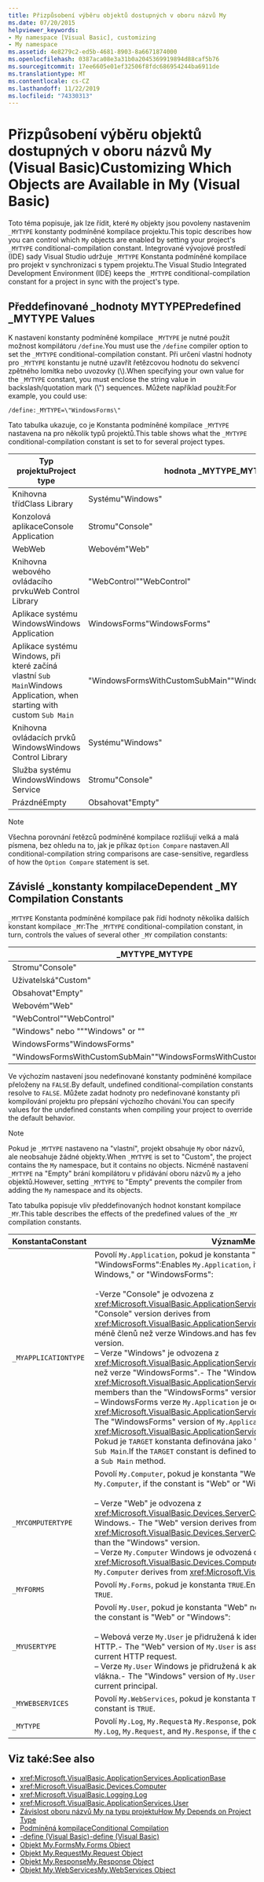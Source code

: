 ```yaml
---
title: Přizpůsobení výběru objektů dostupných v oboru názvů My
ms.date: 07/20/2015
helpviewer_keywords:
- My namespace [Visual Basic], customizing
- My namespace
ms.assetid: 4e8279c2-ed5b-4681-8903-8a6671874000
ms.openlocfilehash: 0387aca08e3a31b0a2045369919894d88caf5b76
ms.sourcegitcommit: 17ee6605e01ef32506f8fdc686954244ba6911de
ms.translationtype: MT
ms.contentlocale: cs-CZ
ms.lasthandoff: 11/22/2019
ms.locfileid: "74330313"
---
```

# <a name="customizing-which-objects-are-available-in-my-visual-basic"></a><span data-ttu-id="a36ab-102">Přizpůsobení výběru objektů dostupných v oboru názvů My (Visual Basic)</span><span class="sxs-lookup"><span data-stu-id="a36ab-102">Customizing Which Objects are Available in My (Visual Basic)</span></span>

<span data-ttu-id="a36ab-103">Toto téma popisuje, jak lze řídit, které `My` objekty jsou povoleny nastavením `_MYTYPE` konstanty podmíněné kompilace projektu.</span><span class="sxs-lookup"><span data-stu-id="a36ab-103">This topic describes how you can control which `My` objects are enabled by setting your project's `_MYTYPE` conditional-compilation constant.</span></span> <span data-ttu-id="a36ab-104">Integrované vývojové prostředí (IDE) sady Visual Studio udržuje `_MYTYPE` Konstanta podmíněné kompilace pro projekt v synchronizaci s typem projektu.</span><span class="sxs-lookup"><span data-stu-id="a36ab-104">The Visual Studio Integrated Development Environment (IDE) keeps the `_MYTYPE` conditional-compilation constant for a project in sync with the project's type.</span></span>  
  
## <a name="predefined-_mytype-values"></a><span data-ttu-id="a36ab-105">Předdefinované \_hodnoty MYTYPE</span><span class="sxs-lookup"><span data-stu-id="a36ab-105">Predefined \_MYTYPE Values</span></span>  

<span data-ttu-id="a36ab-106">K nastavení konstanty podmíněné kompilace `_MYTYPE` je nutné použít možnost kompilátoru `/define`.</span><span class="sxs-lookup"><span data-stu-id="a36ab-106">You must use the `/define` compiler option to set the `_MYTYPE` conditional-compilation constant.</span></span> <span data-ttu-id="a36ab-107">Při určení vlastní hodnoty pro `_MYTYPE` konstantu je nutné uzavřít řetězcovou hodnotu do sekvencí zpětného lomítka nebo uvozovky (\\).</span><span class="sxs-lookup"><span data-stu-id="a36ab-107">When specifying your own value for the `_MYTYPE` constant, you must enclose the string value in backslash/quotation mark (\\") sequences.</span></span> <span data-ttu-id="a36ab-108">Můžete například použít:</span><span class="sxs-lookup"><span data-stu-id="a36ab-108">For example, you could use:</span></span>  
  
```console  
/define:_MYTYPE=\"WindowsForms\"  
```  
  
 <span data-ttu-id="a36ab-109">Tato tabulka ukazuje, co je Konstanta podmíněné kompilace `_MYTYPE` nastavena na pro několik typů projektů.</span><span class="sxs-lookup"><span data-stu-id="a36ab-109">This table shows what the `_MYTYPE` conditional-compilation constant is set to for several project types.</span></span>  
  
|<span data-ttu-id="a36ab-110">Typ projektu</span><span class="sxs-lookup"><span data-stu-id="a36ab-110">Project type</span></span>|<span data-ttu-id="a36ab-111">hodnota \_MYTYPE</span><span class="sxs-lookup"><span data-stu-id="a36ab-111">\_MYTYPE value</span></span>|  
|------------------|--------------------|  
|<span data-ttu-id="a36ab-112">Knihovna tříd</span><span class="sxs-lookup"><span data-stu-id="a36ab-112">Class Library</span></span>|<span data-ttu-id="a36ab-113">Systému</span><span class="sxs-lookup"><span data-stu-id="a36ab-113">"Windows"</span></span>|  
|<span data-ttu-id="a36ab-114">Konzolová aplikace</span><span class="sxs-lookup"><span data-stu-id="a36ab-114">Console Application</span></span>|<span data-ttu-id="a36ab-115">Stromu</span><span class="sxs-lookup"><span data-stu-id="a36ab-115">"Console"</span></span>|  
|<span data-ttu-id="a36ab-116">Web</span><span class="sxs-lookup"><span data-stu-id="a36ab-116">Web</span></span>|<span data-ttu-id="a36ab-117">Webovém</span><span class="sxs-lookup"><span data-stu-id="a36ab-117">"Web"</span></span>|  
|<span data-ttu-id="a36ab-118">Knihovna webového ovládacího prvku</span><span class="sxs-lookup"><span data-stu-id="a36ab-118">Web Control Library</span></span>|<span data-ttu-id="a36ab-119">"WebControl"</span><span class="sxs-lookup"><span data-stu-id="a36ab-119">"WebControl"</span></span>|  
|<span data-ttu-id="a36ab-120">Aplikace systému Windows</span><span class="sxs-lookup"><span data-stu-id="a36ab-120">Windows Application</span></span>|<span data-ttu-id="a36ab-121">WindowsForms</span><span class="sxs-lookup"><span data-stu-id="a36ab-121">"WindowsForms"</span></span>|  
|<span data-ttu-id="a36ab-122">Aplikace systému Windows, při které začíná vlastní `Sub Main`</span><span class="sxs-lookup"><span data-stu-id="a36ab-122">Windows Application, when starting with custom `Sub Main`</span></span>|<span data-ttu-id="a36ab-123">"WindowsFormsWithCustomSubMain"</span><span class="sxs-lookup"><span data-stu-id="a36ab-123">"WindowsFormsWithCustomSubMain"</span></span>|  
|<span data-ttu-id="a36ab-124">Knihovna ovládacích prvků Windows</span><span class="sxs-lookup"><span data-stu-id="a36ab-124">Windows Control Library</span></span>|<span data-ttu-id="a36ab-125">Systému</span><span class="sxs-lookup"><span data-stu-id="a36ab-125">"Windows"</span></span>|  
|<span data-ttu-id="a36ab-126">Služba systému Windows</span><span class="sxs-lookup"><span data-stu-id="a36ab-126">Windows Service</span></span>|<span data-ttu-id="a36ab-127">Stromu</span><span class="sxs-lookup"><span data-stu-id="a36ab-127">"Console"</span></span>|  
|<span data-ttu-id="a36ab-128">Prázdné</span><span class="sxs-lookup"><span data-stu-id="a36ab-128">Empty</span></span>|<span data-ttu-id="a36ab-129">Obsahovat</span><span class="sxs-lookup"><span data-stu-id="a36ab-129">"Empty"</span></span>|  
  
> [!NOTE]
> <span data-ttu-id="a36ab-130">Všechna porovnání řetězců podmíněné kompilace rozlišují velká a malá písmena, bez ohledu na to, jak je příkaz `Option Compare` nastaven.</span><span class="sxs-lookup"><span data-stu-id="a36ab-130">All conditional-compilation string comparisons are case-sensitive, regardless of how the `Option Compare` statement is set.</span></span>  
  
## <a name="dependent-_my-compilation-constants"></a><span data-ttu-id="a36ab-131">Závislé \_konstanty kompilace</span><span class="sxs-lookup"><span data-stu-id="a36ab-131">Dependent \_MY Compilation Constants</span></span>  

<span data-ttu-id="a36ab-132">`_MYTYPE` Konstanta podmíněné kompilace pak řídí hodnoty několika dalších konstant kompilace `_MY`:</span><span class="sxs-lookup"><span data-stu-id="a36ab-132">The `_MYTYPE` conditional-compilation constant, in turn, controls the values of several other `_MY` compilation constants:</span></span>  
  
|<span data-ttu-id="a36ab-133">\_MYTYPE</span><span class="sxs-lookup"><span data-stu-id="a36ab-133">\_MYTYPE</span></span>|<span data-ttu-id="a36ab-134">\_MYAPPLICATIONTYPE</span><span class="sxs-lookup"><span data-stu-id="a36ab-134">\_MYAPPLICATIONTYPE</span></span>|<span data-ttu-id="a36ab-135">\_MYCOMPUTERTYPE</span><span class="sxs-lookup"><span data-stu-id="a36ab-135">\_MYCOMPUTERTYPE</span></span>|<span data-ttu-id="a36ab-136">\_MYFORMS</span><span class="sxs-lookup"><span data-stu-id="a36ab-136">\_MYFORMS</span></span>|<span data-ttu-id="a36ab-137">\_MYUSERTYPE</span><span class="sxs-lookup"><span data-stu-id="a36ab-137">\_MYUSERTYPE</span></span>|<span data-ttu-id="a36ab-138">\_MYWEBSERVICES</span><span class="sxs-lookup"><span data-stu-id="a36ab-138">\_MYWEBSERVICES</span></span>|  
|--------------|-------------------------|----------------------|---------------|------------------|---------------------|  
|<span data-ttu-id="a36ab-139">Stromu</span><span class="sxs-lookup"><span data-stu-id="a36ab-139">"Console"</span></span>|<span data-ttu-id="a36ab-140">Stromu</span><span class="sxs-lookup"><span data-stu-id="a36ab-140">"Console"</span></span>|<span data-ttu-id="a36ab-141">Systému</span><span class="sxs-lookup"><span data-stu-id="a36ab-141">"Windows"</span></span>|<span data-ttu-id="a36ab-142">Nedefinováno</span><span class="sxs-lookup"><span data-stu-id="a36ab-142">Undefined</span></span>|<span data-ttu-id="a36ab-143">Systému</span><span class="sxs-lookup"><span data-stu-id="a36ab-143">"Windows"</span></span>|<span data-ttu-id="a36ab-144">PRAVDA</span><span class="sxs-lookup"><span data-stu-id="a36ab-144">TRUE</span></span>|  
|<span data-ttu-id="a36ab-145">Uživatelská</span><span class="sxs-lookup"><span data-stu-id="a36ab-145">"Custom"</span></span>|<span data-ttu-id="a36ab-146">Nedefinováno</span><span class="sxs-lookup"><span data-stu-id="a36ab-146">Undefined</span></span>|<span data-ttu-id="a36ab-147">Nedefinováno</span><span class="sxs-lookup"><span data-stu-id="a36ab-147">Undefined</span></span>|<span data-ttu-id="a36ab-148">Nedefinováno</span><span class="sxs-lookup"><span data-stu-id="a36ab-148">Undefined</span></span>|<span data-ttu-id="a36ab-149">Nedefinováno</span><span class="sxs-lookup"><span data-stu-id="a36ab-149">Undefined</span></span>|<span data-ttu-id="a36ab-150">Nedefinováno</span><span class="sxs-lookup"><span data-stu-id="a36ab-150">Undefined</span></span>|  
|<span data-ttu-id="a36ab-151">Obsahovat</span><span class="sxs-lookup"><span data-stu-id="a36ab-151">"Empty"</span></span>|<span data-ttu-id="a36ab-152">Nedefinováno</span><span class="sxs-lookup"><span data-stu-id="a36ab-152">Undefined</span></span>|<span data-ttu-id="a36ab-153">Nedefinováno</span><span class="sxs-lookup"><span data-stu-id="a36ab-153">Undefined</span></span>|<span data-ttu-id="a36ab-154">Nedefinováno</span><span class="sxs-lookup"><span data-stu-id="a36ab-154">Undefined</span></span>|<span data-ttu-id="a36ab-155">Nedefinováno</span><span class="sxs-lookup"><span data-stu-id="a36ab-155">Undefined</span></span>|<span data-ttu-id="a36ab-156">Nedefinováno</span><span class="sxs-lookup"><span data-stu-id="a36ab-156">Undefined</span></span>|  
|<span data-ttu-id="a36ab-157">Webovém</span><span class="sxs-lookup"><span data-stu-id="a36ab-157">"Web"</span></span>|<span data-ttu-id="a36ab-158">Nedefinováno</span><span class="sxs-lookup"><span data-stu-id="a36ab-158">Undefined</span></span>|<span data-ttu-id="a36ab-159">Webovém</span><span class="sxs-lookup"><span data-stu-id="a36ab-159">"Web"</span></span>|<span data-ttu-id="a36ab-160">CHYBNÉ</span><span class="sxs-lookup"><span data-stu-id="a36ab-160">FALSE</span></span>|<span data-ttu-id="a36ab-161">Webovém</span><span class="sxs-lookup"><span data-stu-id="a36ab-161">"Web"</span></span>|<span data-ttu-id="a36ab-162">CHYBNÉ</span><span class="sxs-lookup"><span data-stu-id="a36ab-162">FALSE</span></span>|  
|<span data-ttu-id="a36ab-163">"WebControl"</span><span class="sxs-lookup"><span data-stu-id="a36ab-163">"WebControl"</span></span>|<span data-ttu-id="a36ab-164">Nedefinováno</span><span class="sxs-lookup"><span data-stu-id="a36ab-164">Undefined</span></span>|<span data-ttu-id="a36ab-165">Webovém</span><span class="sxs-lookup"><span data-stu-id="a36ab-165">"Web"</span></span>|<span data-ttu-id="a36ab-166">CHYBNÉ</span><span class="sxs-lookup"><span data-stu-id="a36ab-166">FALSE</span></span>|<span data-ttu-id="a36ab-167">Webovém</span><span class="sxs-lookup"><span data-stu-id="a36ab-167">"Web"</span></span>|<span data-ttu-id="a36ab-168">PRAVDA</span><span class="sxs-lookup"><span data-stu-id="a36ab-168">TRUE</span></span>|  
|<span data-ttu-id="a36ab-169">"Windows" nebo ""</span><span class="sxs-lookup"><span data-stu-id="a36ab-169">"Windows" or ""</span></span>|<span data-ttu-id="a36ab-170">Systému</span><span class="sxs-lookup"><span data-stu-id="a36ab-170">"Windows"</span></span>|<span data-ttu-id="a36ab-171">Systému</span><span class="sxs-lookup"><span data-stu-id="a36ab-171">"Windows"</span></span>|<span data-ttu-id="a36ab-172">Nedefinováno</span><span class="sxs-lookup"><span data-stu-id="a36ab-172">Undefined</span></span>|<span data-ttu-id="a36ab-173">Systému</span><span class="sxs-lookup"><span data-stu-id="a36ab-173">"Windows"</span></span>|<span data-ttu-id="a36ab-174">PRAVDA</span><span class="sxs-lookup"><span data-stu-id="a36ab-174">TRUE</span></span>|  
|<span data-ttu-id="a36ab-175">WindowsForms</span><span class="sxs-lookup"><span data-stu-id="a36ab-175">"WindowsForms"</span></span>|<span data-ttu-id="a36ab-176">WindowsForms</span><span class="sxs-lookup"><span data-stu-id="a36ab-176">"WindowsForms"</span></span>|<span data-ttu-id="a36ab-177">Systému</span><span class="sxs-lookup"><span data-stu-id="a36ab-177">"Windows"</span></span>|<span data-ttu-id="a36ab-178">PRAVDA</span><span class="sxs-lookup"><span data-stu-id="a36ab-178">TRUE</span></span>|<span data-ttu-id="a36ab-179">Systému</span><span class="sxs-lookup"><span data-stu-id="a36ab-179">"Windows"</span></span>|<span data-ttu-id="a36ab-180">PRAVDA</span><span class="sxs-lookup"><span data-stu-id="a36ab-180">TRUE</span></span>|  
|<span data-ttu-id="a36ab-181">"WindowsFormsWithCustomSubMain"</span><span class="sxs-lookup"><span data-stu-id="a36ab-181">"WindowsFormsWithCustomSubMain"</span></span>|<span data-ttu-id="a36ab-182">Stromu</span><span class="sxs-lookup"><span data-stu-id="a36ab-182">"Console"</span></span>|<span data-ttu-id="a36ab-183">Systému</span><span class="sxs-lookup"><span data-stu-id="a36ab-183">"Windows"</span></span>|<span data-ttu-id="a36ab-184">PRAVDA</span><span class="sxs-lookup"><span data-stu-id="a36ab-184">TRUE</span></span>|<span data-ttu-id="a36ab-185">Systému</span><span class="sxs-lookup"><span data-stu-id="a36ab-185">"Windows"</span></span>|<span data-ttu-id="a36ab-186">PRAVDA</span><span class="sxs-lookup"><span data-stu-id="a36ab-186">TRUE</span></span>|  
  
 <span data-ttu-id="a36ab-187">Ve výchozím nastavení jsou nedefinované konstanty podmíněné kompilace přeloženy na `FALSE`.</span><span class="sxs-lookup"><span data-stu-id="a36ab-187">By default, undefined conditional-compilation constants resolve to `FALSE`.</span></span> <span data-ttu-id="a36ab-188">Můžete zadat hodnoty pro nedefinované konstanty při kompilování projektu pro přepsání výchozího chování.</span><span class="sxs-lookup"><span data-stu-id="a36ab-188">You can specify values for the undefined constants when compiling your project to override the default behavior.</span></span>  
  
> [!NOTE]
> <span data-ttu-id="a36ab-189">Pokud je `_MYTYPE` nastaveno na "vlastní", projekt obsahuje `My` obor názvů, ale neobsahuje žádné objekty.</span><span class="sxs-lookup"><span data-stu-id="a36ab-189">When `_MYTYPE` is set to "Custom", the project contains the `My` namespace, but it contains no objects.</span></span> <span data-ttu-id="a36ab-190">Nicméně nastavení `_MYTYPE` na "Empty" brání kompilátoru v přidávání oboru názvů `My` a jeho objektů.</span><span class="sxs-lookup"><span data-stu-id="a36ab-190">However, setting `_MYTYPE` to "Empty" prevents the compiler from adding the `My` namespace and its objects.</span></span>  
  
 <span data-ttu-id="a36ab-191">Tato tabulka popisuje vliv předdefinovaných hodnot konstant kompilace `_MY`.</span><span class="sxs-lookup"><span data-stu-id="a36ab-191">This table describes the effects of the predefined values of the `_MY` compilation constants.</span></span>  
  
|<span data-ttu-id="a36ab-192">Konstanta</span><span class="sxs-lookup"><span data-stu-id="a36ab-192">Constant</span></span>|<span data-ttu-id="a36ab-193">Význam</span><span class="sxs-lookup"><span data-stu-id="a36ab-193">Meaning</span></span>|  
|--------------|-------------|  
|`_MYAPPLICATIONTYPE`|<span data-ttu-id="a36ab-194">Povolí `My.Application`, pokud je konstanta "Console", "Windows" nebo "WindowsForms":</span><span class="sxs-lookup"><span data-stu-id="a36ab-194">Enables `My.Application`, if the constant is "Console," Windows," or "WindowsForms":</span></span><br /><br /> <span data-ttu-id="a36ab-195">-Verze "Console" je odvozena z <xref:Microsoft.VisualBasic.ApplicationServices.ConsoleApplicationBase>.</span><span class="sxs-lookup"><span data-stu-id="a36ab-195">-   The "Console" version derives from <xref:Microsoft.VisualBasic.ApplicationServices.ConsoleApplicationBase>.</span></span> <span data-ttu-id="a36ab-196">a má méně členů než verze Windows.</span><span class="sxs-lookup"><span data-stu-id="a36ab-196">and has fewer members than the "Windows" version.</span></span><br /><span data-ttu-id="a36ab-197">– Verze "Windows" je odvozena z <xref:Microsoft.VisualBasic.ApplicationServices.ApplicationBase>. má méně členů než verze "WindowsForms".</span><span class="sxs-lookup"><span data-stu-id="a36ab-197">-   The "Windows" version derives from <xref:Microsoft.VisualBasic.ApplicationServices.ApplicationBase>.and has fewer members than the "WindowsForms" version.</span></span><br /><span data-ttu-id="a36ab-198">– WindowsForms verze `My.Application` je odvozena od <xref:Microsoft.VisualBasic.ApplicationServices.WindowsFormsApplicationBase>.</span><span class="sxs-lookup"><span data-stu-id="a36ab-198">-   The "WindowsForms" version of `My.Application` derives from <xref:Microsoft.VisualBasic.ApplicationServices.WindowsFormsApplicationBase>.</span></span> <span data-ttu-id="a36ab-199">Pokud je `TARGET` konstanta definována jako "winexe", pak třída obsahuje metodu `Sub Main`.</span><span class="sxs-lookup"><span data-stu-id="a36ab-199">If the `TARGET` constant is defined to be "winexe", then the class includes a `Sub Main` method.</span></span>|  
|`_MYCOMPUTERTYPE`|<span data-ttu-id="a36ab-200">Povolí `My.Computer`, pokud je konstanta "Web" nebo "Windows":</span><span class="sxs-lookup"><span data-stu-id="a36ab-200">Enables `My.Computer`, if the constant is "Web" or "Windows":</span></span><br /><br /> <span data-ttu-id="a36ab-201">– Verze "Web" je odvozena z <xref:Microsoft.VisualBasic.Devices.ServerComputer>a má méně členů než verze Windows.</span><span class="sxs-lookup"><span data-stu-id="a36ab-201">-   The "Web" version derives from <xref:Microsoft.VisualBasic.Devices.ServerComputer>, and has fewer members than the "Windows" version.</span></span><br /><span data-ttu-id="a36ab-202">– Verze `My.Computer` Windows je odvozená od <xref:Microsoft.VisualBasic.Devices.Computer>.</span><span class="sxs-lookup"><span data-stu-id="a36ab-202">-   The "Windows" version of `My.Computer` derives from <xref:Microsoft.VisualBasic.Devices.Computer>.</span></span>|  
|`_MYFORMS`|<span data-ttu-id="a36ab-203">Povolí `My.Forms`, pokud je konstanta `TRUE`.</span><span class="sxs-lookup"><span data-stu-id="a36ab-203">Enables `My.Forms`, if the constant is `TRUE`.</span></span>|  
|`_MYUSERTYPE`|<span data-ttu-id="a36ab-204">Povolí `My.User`, pokud je konstanta "Web" nebo "Windows":</span><span class="sxs-lookup"><span data-stu-id="a36ab-204">Enables `My.User`, if the constant is "Web" or "Windows":</span></span><br /><br /> <span data-ttu-id="a36ab-205">– Webová verze `My.User` je přidružená k identitě uživatele aktuální žádosti HTTP.</span><span class="sxs-lookup"><span data-stu-id="a36ab-205">-   The "Web" version of `My.User` is associated with the user identity of the current HTTP request.</span></span><br /><span data-ttu-id="a36ab-206">– Verze `My.User` Windows je přidružená k aktuálnímu objektu zabezpečení vlákna.</span><span class="sxs-lookup"><span data-stu-id="a36ab-206">-   The "Windows" version of `My.User` is associated with the thread's current principal.</span></span>|  
|`_MYWEBSERVICES`|<span data-ttu-id="a36ab-207">Povolí `My.WebServices`, pokud je konstanta `TRUE`.</span><span class="sxs-lookup"><span data-stu-id="a36ab-207">Enables `My.WebServices`, if the constant is `TRUE`.</span></span>|  
|`_MYTYPE`|<span data-ttu-id="a36ab-208">Povolí `My.Log`, `My.Request`a `My.Response`, pokud je konstanta "Web".</span><span class="sxs-lookup"><span data-stu-id="a36ab-208">Enables `My.Log`, `My.Request`, and `My.Response`, if the constant is "Web".</span></span>|  
  
## <a name="see-also"></a><span data-ttu-id="a36ab-209">Viz také:</span><span class="sxs-lookup"><span data-stu-id="a36ab-209">See also</span></span>

- <xref:Microsoft.VisualBasic.ApplicationServices.ApplicationBase>
- <xref:Microsoft.VisualBasic.Devices.Computer>
- <xref:Microsoft.VisualBasic.Logging.Log>
- <xref:Microsoft.VisualBasic.ApplicationServices.User>
- [<span data-ttu-id="a36ab-210">Závislost oboru názvů My na typu projektu</span><span class="sxs-lookup"><span data-stu-id="a36ab-210">How My Depends on Project Type</span></span>](../../../visual-basic/developing-apps/development-with-my/how-my-depends-on-project-type.md)
- [<span data-ttu-id="a36ab-211">Podmíněná kompilace</span><span class="sxs-lookup"><span data-stu-id="a36ab-211">Conditional Compilation</span></span>](../../../visual-basic/programming-guide/program-structure/conditional-compilation.md)
- [<span data-ttu-id="a36ab-212">-define (Visual Basic)</span><span class="sxs-lookup"><span data-stu-id="a36ab-212">-define (Visual Basic)</span></span>](../../../visual-basic/reference/command-line-compiler/define.md)
- [<span data-ttu-id="a36ab-213">Objekt My.Forms</span><span class="sxs-lookup"><span data-stu-id="a36ab-213">My.Forms Object</span></span>](../../../visual-basic/language-reference/objects/my-forms-object.md)
- [<span data-ttu-id="a36ab-214">Objekt My.Request</span><span class="sxs-lookup"><span data-stu-id="a36ab-214">My.Request Object</span></span>](../../../visual-basic/language-reference/objects/my-request-object.md)
- [<span data-ttu-id="a36ab-215">Objekt My.Response</span><span class="sxs-lookup"><span data-stu-id="a36ab-215">My.Response Object</span></span>](../../../visual-basic/language-reference/objects/my-response-object.md)
- [<span data-ttu-id="a36ab-216">Objekt My.WebServices</span><span class="sxs-lookup"><span data-stu-id="a36ab-216">My.WebServices Object</span></span>](../../../visual-basic/language-reference/objects/my-webservices-object.md)
